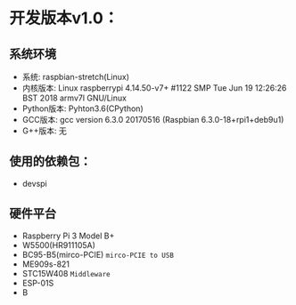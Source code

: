 # 开发版本v1.0：

## 系统环境

- 系统: raspbian-stretch(Linux)
- 内核版本: Linux raspberrypi 4.14.50-v7+ #1122 SMP Tue Jun 19 12:26:26 BST 2018 armv7l GNU/Linux
- Python版本: Pyhton3.6(CPython)
- GCC版本: gcc version 6.3.0 20170516 (Raspbian 6.3.0-18+rpi1+deb9u1)
- G++版本: 无

## 使用的依赖包：

- devspi

## 硬件平台

- Raspberry Pi 3 Model B+
- W5500(HR911105A)
- BC95-B5(mirco-PCIE) `mirco-PCIE to USB`
- ME909s-821
- STC15W408 `Middleware`
- ESP-01S
- B